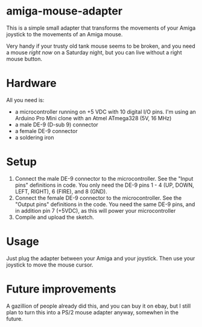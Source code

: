 # amiga-mouse-adapter

This is a simple small adapter that transforms the movements of your Amiga
joystick to the movements of an Amiga mouse.

Very handy if your trusty old tank mouse seems to be broken, and you need
a mouse _right now_ on a Saturday night, but you can live without a right
mouse button.

# Hardware
All you need is:
- a microcontroller running on +5 VDC with 10 digital I/O pins. I'm using
  an Arduino Pro Mini clone with an Atmel ATmega328 (5V, 16 MHz)
- a male DE-9 (D-sub 9) connector
- a female DE-9 connector
- a soldering iron

# Setup
1) Connect the male DE-9 connector to the microcontroller. See the "Input pins"
   definitions in code. You only need the DE-9 pins 1 - 4 (UP, DOWN, LEFT, 
   RIGHT), 6 (FIRE), and 8 (GND).
2) Connect the female DE-9 connector to the microcontroller. See the "Output
   pins" definitions in the code. You need the same  DE-9 pins, and in addition
   pin 7 (+5VDC), as this will power your microcontroller
3) Compile and upload the sketch.

# Usage
Just plug the adapter between your Amiga and your joystick. Then use your 
joystick to move the mouse cursor.

# Future improvements
A gazillion of people already did this, and you can buy it on ebay, but I 
still plan to turn this into a PS/2 mouse adapter anyway, somewhen in the
future.
